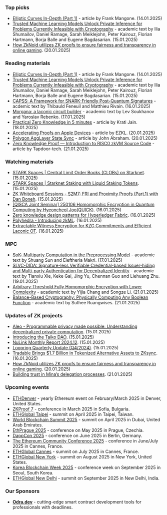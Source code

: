 ### Top picks
* [Elliptic Curves In-Depth (Part 1)](https://medium.com/@francomangone18/elliptic-curves-in-depth-part-1-a9c2d37bf484) - article by Frank Mangone. (14.01.2025)
* [Trusted Machine Learning Models Unlock Private Inference for Problems Currently Infeasible with Cryptography](https://arxiv.org/pdf/2501.08970) - academic text by Ilia Shumailov, Daniel Ramage, Sarah Meiklejohn, Peter Kairouz, Florian Hartmann, Borja Balle and Eugene Bagdasarian. (15.01.2025)
* [How ZkNoid utilizes ZK proofs to ensure fairness and transparency in online gaming](https://minaprotocol.com/blog/how-zknoid-uses-zk-proofs-for-fair-and-transparent-online-gaming). (20.01.2025)

### Reading materials 
* [Elliptic Curves In-Depth (Part 1)](https://medium.com/@francomangone18/elliptic-curves-in-depth-part-1-a9c2d37bf484) - article by Frank Mangone. (14.01.2025)
* [Trusted Machine Learning Models Unlock Private Inference for Problems Currently Infeasible with Cryptography](https://arxiv.org/pdf/2501.08970) - academic text by Ilia Shumailov, Daniel Ramage, Sarah Meiklejohn, Peter Kairouz, Florian Hartmann, Borja Balle and Eugene Bagdasarian. (15.01.2025)
* [CAPSS: A Framework for SNARK-Friendly Post-Quantum Signatures](https://eprint.iacr.org/2025/061.pdf) - acdemic text by Thibauld Feneuil and Matthieu Rivain. (16.01.2025)
* [Morgana: a laconic circuit builder](https://eprint.iacr.org/2025/065.pdf) - academic text by Lev Soukhanov and Yaroslav Rebenko. (17.01.2025)
* [Practical Zero Knowledge in 5 minutes](https://medium.com/@kratijain/practical-zero-knowledge-in-5-minutes-c61994500195) - article by Krati Jain. (18.01.2025)
* [Accelerating Proofs on Apple Devices](https://blog.ezkl.xyz/post/metalbindings/) - article by EZKL. (20.01.2025)
* [Polygon AggLayer State Sync](https://medium.com/@j2abro/polygon-agglayer-state-sync-1e49f210d732) - article by John Abraham. (20.01.2025)
* [Zero Knowledge Proof — Introduction to RISC0 zkVM Source Code](https://trapdoortech.medium.com/zero-knowledge-proof-introduction-to-risc0-zkvm-source-code-6cb25452cf6d) - article by Tapdoor-tech. (21.01.2025)
 
### Watching materials
* [STARK Spaces | Central Limit Order Books (CLOBs) on Starknet](https://www.youtube.com/watch?v=Fb6HfEw6qMA). (15.01.2025)
* [STARK Spaces | Starknet Staking with Liquid Staking Tokens](https://www.youtube.com/watch?v=eYNPuSD29UA). (15.01.2025)
* [ZK Whiteboard Sessions - S2M7: FRI and Proximity Proofs (Part.1) with Dan Boneh](https://www.youtube.com/watch?v=MBDBrEr2XQg). (15.01.2025)
* [[QISCA Joint Seminar] 250106 Homomorphic Encryption in Quantum Computing by Hyeoncheol Joo(QUICK)](https://www.youtube.com/watch?v=thlB6xuM9pE). (16.01.2025)
* [Zero knowledge design patterns for Hyperledger Fabric](https://www.youtube.com/watch?v=yonQleefbTM). (16.01.2025)
* [Polyhedra -  Introducing zkML](https://www.youtube.com/watch?v=8ykxQ9VPCDI). (16.01.2025)
* [Extractable Witness Encryption for KZG Commitments and Efficient Laconic OT](https://www.youtube.com/watch?v=WZU2ckWNtzM). (16.01.2025)

### MPC
* [SoK: Multiparty Computation in the Preprocessing Model](https://eprint.iacr.org/2025/060.pdf) - academic text by Shuang Sun and Eleftheria Makri. (17.01.2025)
* [SLVC-DIDA: Signature-less Verifiable Credential-based Issuer-hiding and Multi-party Authentication for Decentralized Identity](https://arxiv.org/pdf/2501.11052) - academic text by Tianxiu Xie, Keke Gai, Jing Yu, Chennan Guo and Liehuang Zhu. (19.01.2025)
* [Arbitrary-Threshold Fully Homomorphic Encryption with Lower Complexity](https://eprint.iacr.org/2025/084.pdf) - academic text by Yijia Chang and Songze Li. (21.01.2025)
* [Balance-Based Cryptography: Physically Computing Any Boolean Function](https://arxiv.org/pdf/2501.12080) - academic text by Suthee Ruangwises. (21.01.2025)
 
### Updates of ZK projects
* [Aleo - Programmable privacy made possible: Understanding decentralized private computation](https://aleo.org/post/understanding-decentralized-private-computation/). (15.01.2025)
* [Introducing the Taiko DAO](https://taiko.mirror.xyz/9lW3JdFnMJGtoPbmXqFS32XNxf_iK0VDx0vGWk2K7Eo). (15.01.2025)
* [NuLink Monthly Report 2024.12](https://www.nulink.org/blog-posts/nulink-monthly-report-2024-12). (15.01.2025)
* [Loopring Quarterly Update (Q4/2024)](https://medium.com/loopring-protocol/loopring-quarterly-update-q4-2024-72e60901fefc). (15.01.2025)
* [Tradable Brings $1.7 Billion in Tokenized Alternative Assets to ZKsync](https://zksync.mirror.xyz/F7EWGx2s-NsNmme1mmPhMlmMsfAR6iBl-EoOHIDR_08). (16.01.2025)
* [How ZkNoid utilizes ZK proofs to ensure fairness and transparency in online gaming](https://minaprotocol.com/blog/how-zknoid-uses-zk-proofs-for-fair-and-transparent-online-gaming). (20.01.2025)
* [Building trust in Mina’s delegation processes](https://minaprotocol.com/blog/building-trust-in-minas-delegation-processes). (21.01.2025)
 
### Upcoming events
* [ETHDenver](https://www.ethdenver.com/) - yearly Ethereum event on February/March 2025 in Denver, United States.
* [ZKProof 7](https://zkproof.org/events/zkproof-7-sofia/) - conference in March 2025 in Sofia, Bulgaria. 
* [ETHGlobal Taipei](https://ethglobal.com/events/taipei) - summit on April 2025 in Taipei, Taiwan.
* [World Blockchain Summit 2025](https://worldblockchainsummit.com/dxb-oct-24/) - summit on April 2025 in Dubai, United Arab Emirates.
* [EthPrague 2025](https://ethprague.com/) - conference on May 2025 in Prague, Czechia.
* [DappCon 2025](https://dappcon.io/#about) - conference on June 2025 in Berlin, Germany.
* [The Ethereum Community Conference 2025](https://ethcc.io/) - conference in June/July 2025 in Cannes, France.
* [ETHGlobal Cannes](https://ethglobal.com/events/cannes) - summit on July 2025 in Cannes, France.
* [ETHGlobal New York](https://ethglobal.com/events/newyork2025) - summit on August 2025 in New York, United States.
* [Korea Blockchain Week 2025](https://koreablockchainweek.com/) - conference week on September 2025 in Seoul, South Korea.
* [ETHGlobal New Delhi](https://ethglobal.com/events/newdelhi) - summit on September 2025 in New Delhi, India.

### Our Sponsors
* **[Odra.dev](https://odra.dev)** - cutting-edge smart contract development tools for professionals with deadlines.


